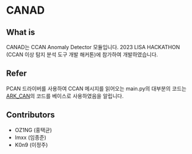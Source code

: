 # CANAD

## What is
CANAD는 CCAN Anomaly Detector 모듈입니다.
2023 LISA HACKATHON (CCAN 이상 탐지 분석 도구 개발 해커톤)에 참가하여 개발하였습니다.

## Refer
PCAN 드라이버를 사용하여 CCAN 메시지를 읽어오는 main.py의 대부분의 코드는 [ARK_CAN](https://github.com/ARKPROJECT2023/ARK_CAN/blob/main/READ_CH1%20-%20C.py)의 코드를 베이스로 사용하였음을 알립니다. 

## Contributors
- OZ1NG  (홍택균)
- lmxx   (임종준)
- K0n9   (이정주)
